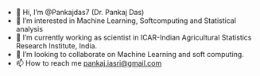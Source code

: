 - 👋 Hi, I’m @Pankajdas7 (Dr. Pankaj Das)
- 👀 I’m interested in Machine Learning, Softcomputing and Statistical analysis
- 🌱 I’m currently working as scientist in ICAR-Indian Agricultural Statistics Research Institute, India.
- 💞️ I’m looking to collaborate on Machine Learning and soft computing.
- 📫 How to reach me pankaj.iasri@gmail.com

<!---
Pankajdas7/Pankajdas7 is a ✨ special ✨ repository because its `README.md` (this file) appears on your GitHub profile.
You can click the Preview link to take a look at your changes.
--->
